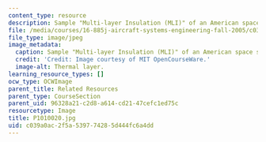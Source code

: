 ```yaml
---
content_type: resource
description: Sample "Multi-layer Insulation (MLI)" of an American space suit
file: /media/courses/16-885j-aircraft-systems-engineering-fall-2005/c039a0ac2f5a539774285d444fc6a4dd_P1010020.jpg
file_type: image/jpeg
image_metadata:
  caption: Sample "Multi-layer Insulation (MLI)" of an American space suit
  credit: 'Credit: Image courtesy of MIT OpenCourseWare.'
  image-alt: Thermal layer.
learning_resource_types: []
ocw_type: OCWImage
parent_title: Related Resources
parent_type: CourseSection
parent_uid: 96328a21-c2d8-a614-cd21-47cefc1ed75c
resourcetype: Image
title: P1010020.jpg
uid: c039a0ac-2f5a-5397-7428-5d444fc6a4dd
---
```

